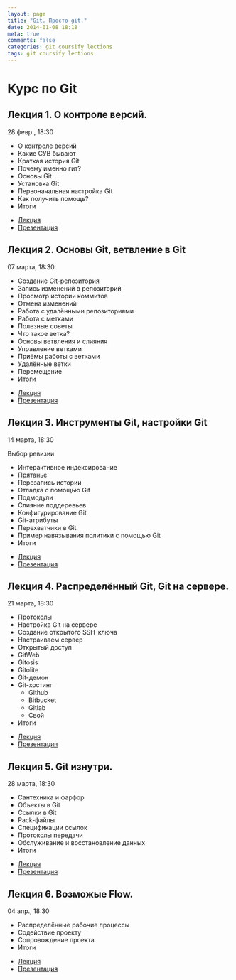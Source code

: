 ```yaml
---
layout: page
title: "Git. Просто git."
date: 2014-01-08 18:18
meta: true
comments: false
categories: git coursify lections
tags: git coursify lections
---
```


# Курс по Git


## Лекция 1. О контроле версий.

28 февр., 18:30 

  * О контроле версий
  * Какие СУВ бывают
  * Краткая история Git
  * Почему именно гит?
  * Основы Git
  * Установка Git
  * Первоначальная настройка Git
  * Как получить помощь?
  * Итоги

  - [Лекция](http://zzet.org/git/learning/undev/coursify/2014/02/09/lection-1-git-course-undev.html)
  - [Презентация](http://zzet.org/learn-git/lection-1.html)

## Лекция 2. Основы Git, ветвление в Git

07 марта, 18:30 

  * Создание Git-репозитория
  * Запись изменений в репозиторий
  * Просмотр истории коммитов
  * Отмена изменений
  * Работа с удалёнными репозиториями
  * Работа с метками
  * Полезные советы
  * Что такое ветка?
  * Основы ветвления и слияния
  * Управление ветками
  * Приёмы работы с ветками
  * Удалённые ветки
  * Перемещение
  * Итоги

  - [Лекция](http://zzet.org/)
  - [Презентация](http://zzet.org/learn-git/lection-2.html)

## Лекция 3. Инструменты Git, настройки Git

14 марта, 18:30 

Выбор ревизии

  * Интерактивное индексирование
  * Прятанье
  * Перезапись истории
  * Отладка с помощью Git
  * Подмодули
  * Слияние поддеревьев
  * Конфигурирование Git
  * Git-атрибуты
  * Перехватчики в Git
  * Пример навязывания политики с помощью Git
  * Итоги

  - [Лекция](http://zzet.org/)
  - [Презентация](http://zzet.org/learn-git/lection-3.html)


## Лекция 4. Распределённый Git, Git на сервере.

21 марта, 18:30 

  * Протоколы
  * Настройка Git на сервере
  * Создание открытого SSH-ключа
  * Настраиваем сервер
  * Открытый доступ
  * GitWeb
  * Gitosis
  * Gitolite
  * Git-демон
  * Git-хостинг
    - Github
    - Bitbucket
    - Gitlab
    - Свой
  * Итоги

  - [Лекция](http://zzet.org/)
  - [Презентация](http://zzet.org/learn-git/lection-4.html)

## Лекция 5. Git изнутри.

28 марта, 18:30 

  * Сантехника и фарфор
  * Объекты в Git
  * Ссылки в Git
  * Pack-файлы
  * Спецификации ссылок
  * Протоколы передачи
  * Обслуживание и восстановление данных
  * Итоги

  - [Лекция](http://zzet.org/)
  - [Презентация](http://zzet.org/learn-git/lection-5.html)

## Лекция 6. Возможые Flow.

04 апр., 18:30 

  * Распределённые рабочие процессы
  * Содействие проекту
  * Сопровождение проекта
  * Итоги

  - [Лекция](http://zzet.org/)
  - [Презентация](http://zzet.org/learn-git/lection-6.html)
